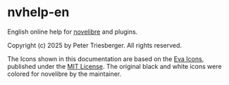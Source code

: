 # nvhelp-en

English online help for [novelibre](https://github.com/peter88213/novelibre) and plugins.

Copyright (c) 2025 by Peter Triesberger. All rights reserved.

The Icons shown in this documentation are based on the [Eva Icons](https://akveo.github.io/eva-icons/#/), published under the [MIT License](http://www.opensource.org/licenses/mit-license.php). The original black and white icons were colored for novelibre by the maintainer. 

